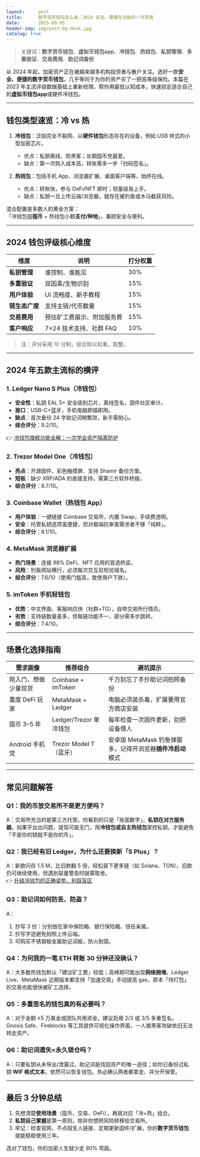 ```yaml
---
layout:     post
title:      数字货币钱包怎么选：2024 安全、便捷与功能的一次讲透
date:       2025-09-05
header-img: img/post-bg-desk.jpg
catalog: true
---
```


> 关键词：**数字货币钱包**、**虚拟币钱包app**、**冷钱包**、**热钱包**、**私钥管理**、**多重验证**、**交易费用**、**助记词备份**

从 2024 年起，加密资产正在被越来越多机构投资者与散户关注。选好一款**安全、便捷的数字货币钱包**，几乎等同于为你的资产买了一把高等级保险。本篇在 2023 年主流评级数据基础上重新梳理，帮你用最低认知成本，快速锁定适合自己的**虚拟币钱包app**或硬件冷钱包。

---

## 钱包类型速览：冷 vs 热

1. **冷钱包**：泛指完全不联网、以**硬件钱包**形态存在的设备，例如 USB 样式的小型加密芯片。
   - 优点：私钥离线、防黑客；长期囤币党最爱。  
   - 缺点：第一次购入成本高，转账需多一步「扫码签名」。

2. **热钱包**：包括手机 App、浏览器扩展、桌面客户端等，始终在线。
   - 优点：转账快，参与 DeFi/NFT 即时；轻量级易上手。  
   - 缺点：私钥一旦上传云端/浏览器，就存在被钓鱼或木马截获风险。

混合配置是多数人的黄金方案：  
「冷钱包囤**囤币** + 热钱包小额**支付/种地**」，兼顾安全与便利。

---

## 2024 钱包评级核心维度

| 维度 | 说明 | 打分权重 |
|---|---|---|
| **私钥管理** | 谁控制、谁能见 | 30% |
| **多重验证** | 双因素/生物识别 | 15% |
| **用户体验** | UI 流畅度、新手教程 | 15% |
| **链生态广度** | 支持主链/代币数量 | 15% |
| **交易费用** | 预估矿工费展示、附加服务费 | 15% |
| **客户响应** | 7×24 技术支持、社群 FAQ | 10% |

> 注：评分采用 10 分制，综合除以权重，取整。

---

## 2024 年五款主流标的横评

### 1. Ledger Nano S Plus（冷钱包）

- **安全性**：私钥 EAL 5+ 安全级别芯片，离线签名，固件社区审计。  
- **接口**：USB-C+蓝牙，手机电脑即插即用。  
- **缺点**：首次备份 24 字助记词稍繁琐，新手需耐心。  
- **综合评分**：9.2/10。

👉 [冷钱包旗舰功能全解：一次学会资产隔离防护](https://okxdog.com/)

### 2. Trezor Model One（冷钱包）

- **亮点**：开源固件、彩色触摸屏、支持 Shamir 备份方案。  
- **短板**：缺少 XRP/ADA 的直接支持，需第三方软件桥接。  
- **综合评分**：8.7/10。

### 3. Coinbase Wallet（热钱包 App）

- **用户体验**：一键链接 Coinbase 交易所，内置 Swap，手续费透明。  
- **安全**：托管私钥选项虽便捷，但对极端抗审查需求者不够「纯粹」。  
- **综合评分**：8.1/10。

### 4. MetaMask 浏览器扩展

- **热门场景**：连接 98% DeFi、NFT 应用的首选桥梁。  
- **风险**：钓鱼网站横行，必须每次交互前校验域名。  
- **综合评分**：7.6/10（使用门槛高，致使用户下跌）。

### 5. imToken 手机轻钱包

- **优势**：中文界面、客服响应快（社群+TG），自带交易所行情页。  
- **劣势**：支持链数量虽多，但每链功能不一，部分需多步跳转。  
- **综合评分**：7.4/10。

---

## 场景化选择指南

| 需求画像 | 推荐组合 | 避坑提示 |
|---|---|---|
| 刚入门，想做少量现货 | Coinbase + imToken | 千万别忘了手抄助记词拍照备份 |
| 重度 DeFi 玩家 | MetaMask + Ledger | 电脑必须装杀毒，扩展要用官方商店安装 |
| 囤币 3–5 年 | Ledger/Trezor 单冷钱包 | 每年检查一次固件更新，别把设备借人 |
| Android 手机党 | Trezor Model T（蓝牙） | 安卓版 MetaMask 钓鱼弹窗多，记得开浏览器**插件冷启动**模式 |

---

## 常见问题解答

### Q1：我的币放交易所不是更方便吗？

A：交易所充当的是第三方托管。你看到的只是「账面数字」，**私钥在对方服务器**。如果平台出问题，提现可能无门，用**冷钱包或自主热钱包**掌控私钥，才能避免「不是你的钥就不是你的币」。

### Q2：我已经有旧 Ledger，为什么还要换新「S Plus」？

A：新款闪存 1.5 M，比旧款翻 5 倍，轻松装下更多链（如 Solana、TON）。旧款仍可继续使用，但遇到容量警告时就需取舍。  
👉 [升级冷钱包的正确姿势，别踩盲区](https://okxdog.com/)

### Q3：助记词如何防丢、防盗？

A：  
1. 抄写 3 份：分别放在家中保险箱、银行保险箱、信任亲属。  
2. 抄写字迹避免拍照上传云端。  
3. 可购买不锈钢板金属助记词板，防火耐腐。

### Q4：为何我的一笔 ETH 转账 30 分钟还没确认？

A：大多数热钱包默认「建议矿工费」较低；高峰期可能出现**网络拥堵**。Ledger Live、MetaMask 近期版本都支持「加速交易」手动提高 gas，原本「待打包」的交易也能很快被矿工选择。

### Q5：多重签名的钱包真的有必要吗？

A：对于金额 ≥5 万美金或团队共用资金，建议启用 2/3 或 3/5 多重签名。Gnosis Safe、Fireblocks 等工具提供可视化操作界面，一人被黑客攻破依旧无法转走资产。

### Q6：助记词遗失=永久锁仓吗？

A：只要私钥从未导出/泄露过，助记词是找回资产的唯一途径；如你已备份过私钥 **WIF 格式文本**，依然可以恢复钱包。务必确认两者都拿走、并分开保管。

---

## 最后 3 分钟总结

1. 先想清楚**使用场景**（囤币、交易、DeFi），再挑对应「冷+热」组合。  
2. **私钥自己掌握**是第一原则，除非你想把风险转移给交易所。  
3. 牢记：检查官网、不点陌生人链接、定期更新固件/扩展，你的**数字货币钱包**就能稳稳使用三年。

选对了钱包，你的加密人生就少走 80% 弯路。